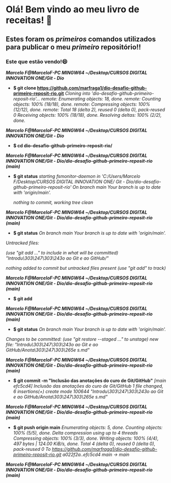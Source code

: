 # __Olá! Bem vindo ao meu livro de receitas! :wave:__



## Estes foram os *primeiros* comandos utilizados para publicar o meu *primeiro* repositório!!



### Este que estão vendo!:smile:



__*Marcelo F@MarceloF-PC MINGW64 ~/Desktop/CURSOS DIGITAL INNOVATION ONE/Git - Dio*__

- __$ git clone https://github.com/marfraga1/dio-desafio-github-primeiro-reposit-rio.git__
  *Cloning into 'dio-desafio-github-primeiro-reposit-rio'...
  remote: Enumerating objects: 18, done.
  remote: Counting objects: 100% (18/18), done.
  remote: Compressing objects: 100% (12/12), done.
  remote: Total 18 (delta 2), reused 0 (delta 0), pack-reused 0
  Receiving objects: 100% (18/18), done.
  Resolving deltas: 100% (2/2), done.*

__*Marcelo F@MarceloF-PC MINGW64 ~/Desktop/CURSOS DIGITAL INNOVATION ONE/Git - Dio*__

- __$ cd dio-desafio-github-primeiro-reposit-rio/__

__*Marcelo F@MarceloF-PC MINGW64 ~/Desktop/CURSOS DIGITAL INNOVATION ONE/Git - Dio/dio-desafio-github-primeiro-reposit-rio (main)*__

- __$ git status__
  *starting fsmonitor-daemon in 'C:/Users/Marcelo F/Desktop/CURSOS DIGITAL INNOVATION ONE/
  Git - Dio/dio-desafio-github-primeiro-reposit-rio'
  On branch main
  Your branch is up to date with 'origin/main'.*

  *nothing to commit, working tree clean*

*__Marcelo F@MarceloF-PC MINGW64 ~/Desktop/CURSOS DIGITAL INNOVATION ONE/Git - Dio/dio-desafio-github-primeiro-reposit-rio (main)__*

- __$ git status__
  *On branch main
  Your branch is up to date with 'origin/main'.*

*Untracked files:*

*(use "git add <file>..." to include in what will be committed)
        "Introdu\303\247\303\243o ao Git e ao GitHub/"*

*nothing added to commit but untracked files present (use "git add" to track)*

*__Marcelo F@MarceloF-PC MINGW64 ~/Desktop/CURSOS DIGITAL INNOVATION ONE/Git - Dio/dio-desafio-github-primeiro-reposit-rio (main)__*

- __$ git add__

*__Marcelo F@MarceloF-PC MINGW64 ~/Desktop/CURSOS DIGITAL INNOVATION ONE/Git - Dio/dio-desafio-github-primeiro-reposit-rio (main)__*

- __$ git status__
  *On branch main
  Your branch is up to date with 'origin/main'.*

*Changes to be committed:
  (use "git restore --staged <file>..." to unstage)
        new file:   "Introdu\303\247\303\243o ao Git e ao GitHub/Anota\303\247\303\265e
s.md"*

*__Marcelo F@MarceloF-PC MINGW64 ~/Desktop/CURSOS DIGITAL INNOVATION ONE/Git - Dio/dio-desafio-github-primeiro-reposit-rio (main)__*

- __$ git commit -m "Inclusão das anotações do curo de Git/GitHub"__
  *[main efc5cd4] Inclusão das anotações do curo de Git/GitHub
   1 file changed, 6 insertions(+)
   create mode 100644 "Introdu\303\247\303\243o ao Git e ao GitHub/Anota\303\247\303\265e
  s.md"*

*__Marcelo F@MarceloF-PC MINGW64 ~/Desktop/CURSOS DIGITAL INNOVATION ONE/Git - Dio/dio-desafio-github-primeiro-reposit-rio (main)__*

- __$ git push origin main__
  *Enumerating objects: 5, done.
  Counting objects: 100% (5/5), done.
  Delta compression using up to 4 threads
  Compressing objects: 100% (3/3), done.
  Writing objects: 100% (4/4), 497 bytes | 124.00 KiB/s, done.
  Total 4 (delta 0), reused 0 (delta 0), pack-reused 0
  To https://github.com/marfraga1/dio-desafio-github-primeiro-reposit-rio.git
     a022f2a..efc5cd4  main -> main*

*__Marcelo F@MarceloF-PC MINGW64 ~/Desktop/CURSOS DIGITAL INNOVATION ONE/Git - Dio/dio-desafio-github-primeiro-reposit-rio (main)__*